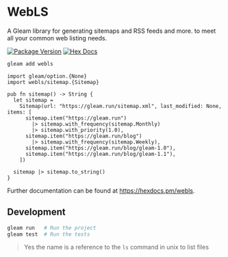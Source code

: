 # WebLS

A Gleam library for generating sitemaps and RSS feeds and more. to meet all
your common web listing needs.

[![Package Version](https://img.shields.io/hexpm/v/webls)](https://hex.pm/packages/webls)
[![Hex Docs](https://img.shields.io/badge/hex-docs-ffaff3)](https://hexdocs.pm/webls/)

```sh
gleam add webls
```

```gleam
import gleam/option.{None}
import webls/sitemap.{Sitemap}

pub fn sitemap() -> String {
  let sitemap =
    Sitemap(url: "https://gleam.run/sitemap.xml", last_modified: None, items: [
      sitemap.item("https://gleam.run")
        |> sitemap.with_frequency(sitemap.Monthly)
        |> sitemap.with_priority(1.0),
      sitemap.item("https://gleam.run/blog")
        |> sitemap.with_frequency(sitemap.Weekly),
      sitemap.item("https://gleam.run/blog/gleam-1.0"),
      sitemap.item("https://gleam.run/blog/gleam-1.1"),
    ])

  sitemap |> sitemap.to_string()
}
```

Further documentation can be found at <https://hexdocs.pm/webls>.

## Development

```sh
gleam run   # Run the project
gleam test  # Run the tests
```

> Yes the name is a reference to the `ls` command in unix to list files
